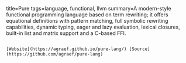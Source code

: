 title=Pure
tags=language, functional, llvm
summary=A modern-style functional programming language based on term rewriting; it offers equational definitions with pattern matching, full symbolic rewriting capabilities, dynamic typing, eager and lazy evaluation, lexical closures, built-in list and matrix support and a C-based FFI.
~~~~~~

[Website](https://agraef.github.io/pure-lang/) [Source](https://github.com/agraef/pure-lang)
